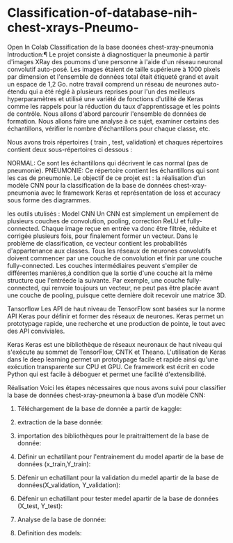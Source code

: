 # Classification-of-database-nih-chest-xrays-Pneumo-


Open In Colab
Classification de la base doonées chest-xray-pneumonia
Introduction:¶
Le projet consiste à diagnostiquer la pneumonie à partir d'images XRay des poumons d'une personne à l'aide d'un réseau neuronal convolutif auto-posé. Les images étaient de taille supérieure à 1000 pixels par dimension et l'ensemble de données total était étiqueté grand et avait un espace de 1,2 Go. notre travail comprend un réseau de neurones auto-étendu qui a été réglé à plusieurs reprises pour l'un des meilleurs hyperparamètres et utilisé une variété de fonctions d'utilité de Keras comme les rappels pour la réduction du taux d'apprentissage et les points de contrôle. Nous allons d'abord parcourir l'ensemble de données de formation. Nous allons faire une analyse à ce sujet, examiner certains des échantillons, vérifier le nombre d'échantillons pour chaque classe, etc.

Nous avons trois répertoires ( train , test, validation) et chaques répertoires contient deux sous-répertoires ci dessous :

NORMAL: Ce sont les échantillons qui décrivent le cas normal (pas de pneumonie).
PNEUMONIE: Ce répertoire contient les échantillons qui sont les cas de pneumonie.
Le objectif de ce projet est :
la réalisation d’un modèle CNN pour la classification de la base de données chest-xray-pneumonia avec le framework Keras et représentation de loss et accuracy sous forme des diagrammes.

les outils utulisés :
Model CNN
Un CNN est simplement un empilement de plusieurs couches de convolution, pooling, correction ReLU et fully-connected. Chaque image reçue en entrée va donc être filtrée, réduite et corrigée plusieurs fois, pour finalement former un vecteur. Dans le problème de classification, ce vecteur contient les probabilités d'appartenance aux classes. Tous les réseaux de neurones convolutifs doivent commencer par une couche de convolution et finir par une couche fully-connected. Les couches
intermédiaires peuvent s'empiler de différentes manières,à condition que la sortie d'une couche ait la même structure que l'entréede la suivante. Par exemple, une couche fully-connected, qui renvoie toujours un vecteur, ne peut pas être placée avant une couche de pooling, puisque cette dernière doit recevoir une matrice 3D.

Tansorflow
Les API de haut niveau de TensorFlow sont basées sur la norme API Keras pour définir et former des réseaux de neurones. Keras permet un prototypage rapide, une recherche et une production de pointe, le tout avec des API conviviales.

Keras
Keras est une bibliothèque de réseaux neuronaux de haut niveau qui s'exécute au sommet de TensorFlow, CNTK et Theano. L'utilisation de Keras dans le deep learning permet un prototypage facile et rapide ainsi qu'une exécution transparente sur CPU et GPU. Ce framework est écrit en code Python qui est facile à déboguer et permet une facilité d'extensibilité.

Réalisation
Voici les étapes nécessaires que nous avons suivi pour classifier la base de données chest-xray-pneumonia à base d’un modèle CNN:

1. Téléchargement de la base de donnée a partir de kaggle:

2. extraction de la base donnée:

3. importation des bibliothèques pour le praitraittement de la base de donnée:

4. Définir un echatillant pour l'entrainement du model apartir de la base de données (x_train,Y_train):
 
5. Défenir un echatillant pour la validation du medel apartir de la base de données(X_validation, Y_validation):

6. Défenir un echatillant pour tester medel apartir de la base de données (X_test, Y_test):

7. Analyse de la base de donnée:

8. Definition des models:
